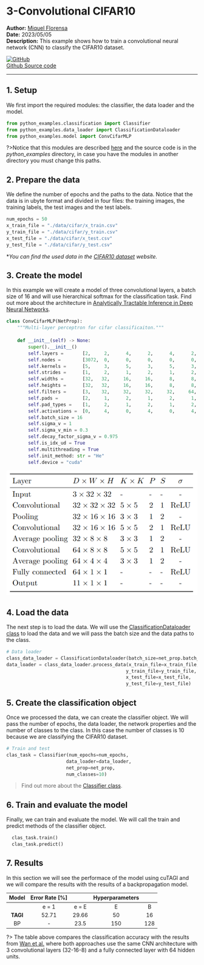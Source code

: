 # 3-Convolutional CIFAR10

**Author:** [Miquel Florensa](https://www.linkedin.com/in/miquel-florensa/)  
**Date:** 2023/05/05  
**Description:** This example shows how to train a convolutional neural network (CNN) to classify the CIFAR10 dataset.

<a href="https://github.com/miquelflorensa/miquelflorensa.github.io/blob/main/code/classification_cifar10_runner.py" class="github-link">
  <div class="github-icon-container">
    <img src="../../images/GitHub-Mark.png" alt="GitHub" height="32" width="64">
  </div>
  <div class="github-text-container">
    Github Source code
  </div>
</a>

---

## 1. Setup

We first import the required modules: the classifier, the data loader and the model.

```python
from python_examples.classification import Classifier
from python_examples.data_loader import ClassificationDataloader
from python_examples.model import ConvCifarMLP

```

?>Notice that this modules are described [here](modules/modules.md) and the source code is in the *python_examples* directory, in case you have the modules in another directory you must change this paths.

## 2. Prepare the data

We define the number of epochs and the paths to the data. Notice that the data is in ubyte format and divided in four files: the training images, the training labels, the test images and the test labels.

```python
num_epochs = 50
x_train_file = "./data/cifar/x_train.csv"
y_train_file = "./data/cifar/y_train.csv"
x_test_file = "./data/cifar/x_test.csv"
y_test_file = "./data/cifar/y_test.csv"
```

**You can find the used data in the [CIFAR10 dataset](https://www.cs.toronto.edu/~kriz/cifar.html) website.*

## 3. Create the model

In this example we will create a model of three convolutional layers, a batch size of 16 and will use hierarchical softmax for the classification task. Find out more about the architecture in [Analytically Tractable Inference in Deep Neural Networks](https://arxiv.org/pdf/2103.05461.pdf).

```python
class ConvCifarMLP(NetProp):
    """Multi-layer perceptron for cifar classificaiton."""

    def __init__(self) -> None:
        super().__init__()
        self.layers =       [2,     2,      4,      2,      4,      2,      4,      1,      1]
        self.nodes =        [3072,  0,      0,      0,      0,      0,      0,     64,     11]
        self.kernels =      [5,     3,      5,      3,      5,      3,      1,      1,      1]
        self.strides =      [1,     2,      1,      2,      1,      2,      0,      0,      0]
        self.widths =       [32,   32,     16,     16,      8,      8,      4,      1,      1]
        self.heights =      [32,   32,     16,     16,      8,      8,      4,      1,      1]
        self.filters =      [3,    32,     32,     32,     32,     64,     64,      1,      1]
        self.pads =         [2,     1,      2,      1,      2,      1,      0,      0,      0]
        self.pad_types =    [1,     2,      1,      2,      1,      2,      0,      0,      0]
        self.activations =  [0,     4,      0,      4,      0,      4,      0,      4,     12]
        self.batch_size = 16
        self.sigma_v = 1
        self.sigma_v_min = 0.3
        self.decay_factor_sigma_v = 0.975
        self.is_idx_ud = True
        self.multithreading = True
        self.init_method: str = "He"
        self.device = "cuda"
```

![3 conv for cifar10](../../images/architectures/arch-3-cov-cifar.png)

## 4. Load the data

The next step is to load the data. We will use the [ClassificationDataloader class](modules/data-loader?id=data-loader) to load the data and we will pass the batch size and the data paths to the class.

```python
# Data loader
class_data_loader = ClassificationDataloader(batch_size=net_prop.batch_size)
data_loader = class_data_loader.process_data(x_train_file=x_train_file,
                                            y_train_file=y_train_file,
                                            x_test_file=x_test_file,
                                            y_test_file=y_test_file)
```

## 5. Create the classification object

Once we processed the data, we can create the classifier object. We will pass the number of epochs, the data loader, the network properties and the number of classes to the class. In this case the number of classes is 10 because we are classifying the CIFAR10 dataset.

```python
# Train and test
clas_task = Classifier(num_epochs=num_epochs,
                      data_loader=data_loader,
                      net_prop=net_prop,
                      num_classes=10)
```

> Find out more about the [Classifier class](modules/classifier.md).

## 6. Train and evaluate the model

Finally, we can train and evaluate the model. We will call the train and predict methods of the classifier object.

```python
  clas_task.train()
  clas_task.predict()
```

## 7. Results

In this section we will see the performace of the model using cuTAGI and we will compare the results with the results of a backpropagation model.

| Model | Error Rate [%] |  | Hyperparameters |  |
| :---: | :---: | :---: | :---: | :---: |
|       | e = 1 | e = E | E | B |
| **TAGI** | 52.71 | 29.66 | 50 | 16 |
| BP | - | 23.5  | 150 | 128 |

?> The table above compares the classification accuracy with the results from [Wan et al.](http://proceedings.mlr.press/v28/wan13.pdf) where both approaches use the same CNN architecture with 3 convolutional layers (32-16-8) and a fully connected layer with 64 hidden units.
